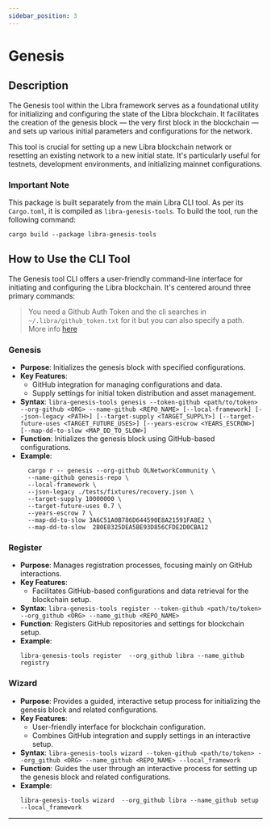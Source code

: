 ```yaml
---
sidebar_position: 3
---
```


# Genesis


## Description
The Genesis tool within the Libra framework serves as a foundational utility for initializing and configuring the state of the Libra blockchain. It facilitates the creation of the genesis block — the very first block in the blockchain — and sets up various initial parameters and configurations for the network.

This tool is crucial for setting up a new Libra blockchain network or resetting an existing network to a new initial state. It's particularly useful for testnets, development environments, and initializing mainnet configurations.

### Important Note
This package is built separately from the main Libra CLI tool. As per its `Cargo.toml`, it is compiled as `libra-genesis-tools`. To build the tool, run the following command:
```
cargo build --package libra-genesis-tools
```

## How to Use the CLI Tool
The Genesis tool CLI offers a user-friendly command-line interface for initiating and configuring the Libra blockchain. It's centered around three primary commands:

> You need a Github Auth Token and the cli searches in `~/.libra/github_token.txt` for it but you can also specify a path. More info [here](https://docs.github.com/rest/repos/contents#create-or-update-file-contents)

### Genesis
- **Purpose**: Initializes the genesis block with specified configurations.
- **Key Features**:
  - GitHub integration for managing configurations and data.
  - Supply settings for initial token distribution and asset management.
- **Syntax**: `libra-genesis-tools genesis --token-github <path/to/token> --org-github <ORG> --name-github <REPO_NAME> [--local-framework] [--json-legacy <PATH>] [--target-supply <TARGET_SUPPLY>] [--target-future-uses <TARGET_FUTURE_USES>] [--years-escrow <YEARS_ESCROW>] [--map-dd-to-slow <MAP_DD_TO_SLOW>]`
- **Function**: Initializes the genesis block using GitHub-based configurations.
- **Example**:
  ```
  	cargo r -- genesis --org-github OLNetworkCommunity \
	--name-github genesis-repo \
	--local-framework \
	--json-legacy ./tests/fixtures/recovery.json \
	--target-supply 10000000 \
	--target-future-uses 0.7 \
	--years-escrow 7 \
	--map-dd-to-slow 3A6C51A0B786D644590E8A21591FA8E2 \
	--map-dd-to-slow  2B0E8325DEA5BE93D856CFDE2D0CBA12
  ```

### Register
- **Purpose**: Manages registration processes, focusing mainly on GitHub interactions.
- **Key Features**:
  - Facilitates GitHub-based configurations and data retrieval for the blockchain setup.
- **Syntax**: `libra-genesis-tools register --token-github <path/to/token> --org_github <ORG> --name_github <REPO_NAME>`
- **Function**: Registers GitHub repositories and settings for blockchain setup.
- **Example**:
  ```
  libra-genesis-tools register  --org_github libra --name_github registry
  ```

### Wizard
- **Purpose**: Provides a guided, interactive setup process for initializing the genesis block and related configurations.
- **Key Features**:
  - User-friendly interface for blockchain configuration.
  - Combines GitHub integration and supply settings in an interactive setup.
- **Syntax**: `libra-genesis-tools wizard --token-github <path/to/token> --org_github <ORG> --name_github <REPO_NAME> --local_framework`
- **Function**: Guides the user through an interactive process for setting up the genesis block and related configurations.
- **Example**:
  ```
  libra-genesis-tools wizard  --org_github libra --name_github setup --local_framework
  ```

---

